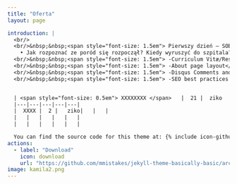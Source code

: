```yaml
---
title: "Oferta"
layout: page

introduction: |
  <br/>
  <br/>&nbsp;&nbsp;<span style="font-size: 1.5em"> Pierwszy dzień – SOBOTA 
    • Jak rozpoznać ze poród się rozpoczął? Kiedy wyruszyć do szpitala?</span><br/>
  <br/>&nbsp;&nbsp;<span style="font-size: 1.5em"> -Curriculum Vitæ/Resume     layout powered by [JSONdata](http://registry.jsonresume.org/)</span><br/> 
  <br/>&nbsp;&nbsp;<span style="font-size: 1.5em"> -About page layout</span><br/>
  <br/>&nbsp;&nbsp;<span style="font-size: 1.5em"> -Disqus Comments and Google Analytics   support</span><br/>
  <br/>&nbsp;&nbsp;<span style="font-size: 1.5em"> -SEO best practices via [Jekyll SEO   Tag](https://github.com/jekyll/jekyll-seo-tag/)</span><br/>


  | <span style="font-size: 0.5em"> XXXXXXXX </span>   |  21 |  ziko 
  |---|---|---|---|---|
  |  XXXX |  2 |   ziko|   |   |
  |   |   |   |   |   |
  |   |   |   |   |   |

  You can find the source code for this theme at: {% include icon-github.html   
actions:
  - label: "Download"
    icon: download
    url: "https://github.com/mmistakes/jekyll-theme-basically-basic/archive/master.zip"
image: kamila2.png
---
```

